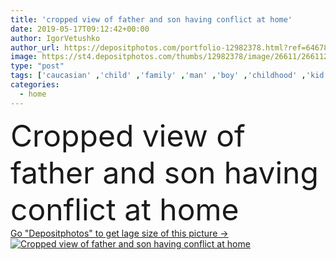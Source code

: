 ```yaml
---
title: 'cropped view of father and son having conflict at home'
date: 2019-05-17T09:12:42+00:00
author: IgorVetushko
author_url: https://depositphotos.com/portfolio-12982378.html?ref=64678756
image: https://st4.depositphotos.com/thumbs/12982378/image/26611/266112298/api_thumb_450.jpg?forcejpeg=true
type: "post"
tags: ['caucasian' ,'child' ,'family' ,'man' ,'boy' ,'childhood' ,'kid' ,'emotion' ,'home' ,'emotional' ,'together' ,'togetherness' ,'indoors' ,'problem' ,'son' ,'parenting' ,'parent' ,'sad' ,'upset' ,'conflict' ,'dad' ,'father' ,'partial' ,'fatherhood' ,'Cropped' ,'preteen' ,'Two People' ,'Elementary Age' ,'Living Room' ,'crossed arms' ,'hands on shoulder' ]
categories: 
  - home
---
```

<div aling="center">
            <font size="60"> Cropped view of father and son having conflict at home</font>   
</div>
<div>
    <a href='https://st4.depositphotos.com/thumbs/12982378/image/26611/266112298/api_thumb_450.jpg?forcejpeg=true?ref=64678756' target=_blank > Go "Depositphotos" to get lage size of this picture ->
        <img href='https://st4.depositphotos.com/thumbs/12982378/image/26611/266112298/api_thumb_450.jpg?forcejpeg=true?ref=64678756' src='https://st4.depositphotos.com/12982378/26611/i/950/depositphotos_266112298-stock-photo-cropped-view-father-son-having.jpg?forcejpeg=true' alt='Cropped view of father and son having conflict at home' >
    </a>
</div>

